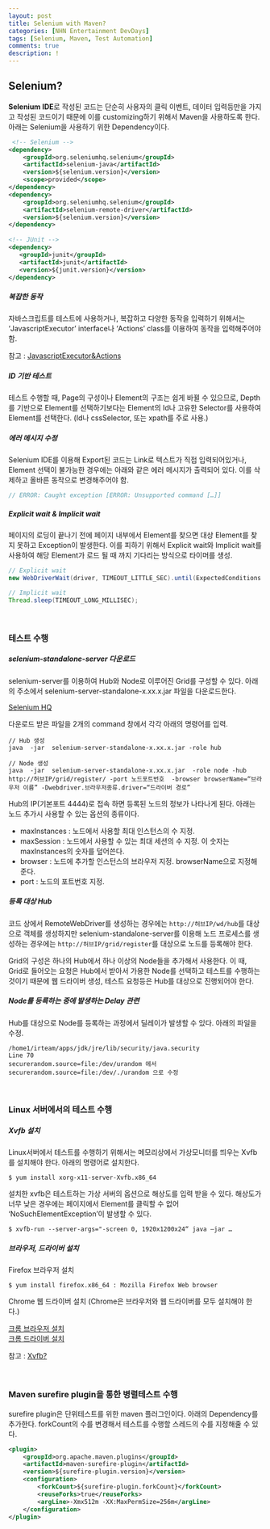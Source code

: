 ```yaml
---
layout: post
title: Selenium with Maven?
categories: [NHN Entertainment DevDays]
tags: [Selenium, Maven, Test Automation]
comments: true
description: !
---
```


## Selenium? ##

**Selenium IDE**로 작성된 코드는 단순히 사용자의 클릭 이벤트, 데이터 입력등만을 가지고 작성된 코드이기 때문에 이를 customizing하기 위해서 Maven을 사용하도록 한다. 아래는 Selenium을 사용하기 위한 Dependency이다.

```xml
 <!-- Selenium -->
<dependency>
    <groupId>org.seleniumhq.selenium</groupId>
    <artifactId>selenium-java</artifactId>
    <version>${selenium.version}</version>
    <scope>provided</scope>
</dependency>
<dependency>
    <groupId>org.seleniumhq.selenium</groupId>
    <artifactId>selenium-remote-driver</artifactId>
    <version>${selenium.version}</version>
</dependency>
    
<!-- JUnit -->
<dependency>
   <groupId>junit</groupId>
   <artifactId>junit</artifactId>
   <version>${junit.version}</version>
</dependency>
```

##### 복잡한 동작 #####

자바스크립트를 테스트에 사용하거나, 복잡하고 다양한 동작을 입력하기 위해서는 ‘JavascriptExecutor’ interface나 ‘Actions’ class를 이용하여 동작을 입력해주어야 함.

참고 : [JavascriptExecutor&Actions](http://plus4070.github.io/nhn%20entertainment%20devdays/Selenium-Ext.html)

##### ID 기반 테스트 #####

테스트 수행할 때, Page의 구성이나 Element의 구조는 쉽게 바뀔 수 있으므로, Depth를 기반으로 Element를 선택하기보다는 Element의 Id나 고유한 Selector를 사용하여 Element를 선택한다. (Id나 cssSelector, 또는 xpath를 주로 사용.)

##### 에러 메시지 수정 #####

Selenium IDE를 이용해 Export된 코드는 Link로 텍스트가 직접 입력되어있거나, Element 선택이 불가능한 경우에는 아래와 같은 에러 메시지가 출력되어 있다. 이를 삭제하고 올바른 동작으로 변경해주어야 함.

```java
// ERROR: Caught exception [ERROR: Unsupported command […]]
```

##### Explicit wait & Implicit wait #####

페이지의 로딩이 끝나기 전에 페이지 내부에서 Element를 찾으면 대상 Element를 찾지 못하고 Exception이 발생한다.
이를 피하기 위해서 Explicit wait와 Implicit wait를 사용하여 해당 Element가 로드 될 때 까지 기다리는 방식으로 타이머를 생성.

```java
// Explicit wait
new WebDriverWait(driver, TIMEOUT_LITTLE_SEC).until(ExpectedConditions.elementToBeClickable(SELECTOR));

// Implicit wait
Thread.sleep(TIMEOUT_LONG_MILLISEC);
```

<br>

### 테스트 수행 ###

##### selenium-standalone-server 다운로드 #####

selenium-server를 이용하여 Hub와 Node로 이루어진 Grid를 구성할 수 있다. 아래의 주소에서 selenium-server-standalone-x.xx.x.jar 파일을 다운로드한다.

[Selenium HQ](http://www.seleniumhq.org/download/)

다운로드 받은 파일을 2개의 command 창에서 각각 아래의 명령어를 입력.

```
// Hub 생성
java  -jar  selenium-server-standalone-x.xx.x.jar -role hub

// Node 생성
java  -jar  selenium-server-standalone-x.xx.x.jar  -role node -hub http://허브IP/grid/register/ -port 노드포트번호  -browser browserName=“브라우저 이름” -Dwebdriver.브라우저종류.driver=“드라이버 경로”
```

Hub의 IP(기본포트 4444)로 접속 하면 등록된 노드의 정보가 나타나게 된다. 아래는 노드 추가시 사용할 수 있는 옵션의 종류이다.

- maxInstances : 노드에서 사용할 최대 인스턴스의 수 지정.
- maxSession : 노드에서 사용할 수 있는 최대 세션의 수 지정. 이 숫자는 maxInstances의 숫자를 덮어쓴다.
- browser : 노드에 추가할 인스턴스의 브라우저 지정. browserName으로 지정해준다.
- port : 노드의 포트번호 지정.


##### 등록 대상 Hub #####

코드 상에서 RemoteWebDriver를 생성하는 경우에는 `http://허브IP/wd/hub`를 대상으로 객체를 생성하지만 selenium-standalone-server를 이용해 노드 프로세스를 생성하는 경우에는 `http://허브IP/grid/register`를 대상으로 노드를 등록해야 한다.

Grid의 구성은 하나의 Hub에서 하나 이상의 Node들을 추가해서 사용한다. 이 때, Grid로 들어오는 요청은 Hub에서 받아서 가용한 Node를 선택하고 테스트를 수행하는 것이기 때문에 웹 드라이버 생성, 테스트 요청등은 Hub를 대상으로 진행되어야 한다.

##### Node를 등륵하는 중에 발생하는 Delay 관련 #####

Hub를 대상으로 Node를 등록하는 과정에서 딜레이가 발생할 수 있다. 아래의 파일을 수정.

```
/home1/irteam/apps/jdk/jre/lib/security/java.security
Line 70
securerandom.source=file:/dev/urandom 에서
securerandom.source=file:/dev/./urandom 으로 수정
```

<br>

### Linux 서버에서의 테스트 수행 ###

##### Xvfb 설치 #####

Linux서버에서 테스트를 수행하기 위해서는 메모리상에서 가상모니터를 띄우는 Xvfb를 설치해야 한다. 아래의 명령어로 설치한다.

```
$ yum install xorg-x11-server-Xvfb.x86_64
```

설치한 xvfb은 테스트하는 가상 서버의 옵션으로 해상도를 입력 받을 수 있다. 해상도가 너무 낮은 경우에는 페이지에서 Element를 클릭할 수 없어 ‘NoSuchElementException’이 발생할 수 있다.

```
$ xvfb-run --server-args="-screen 0, 1920x1200x24“ java –jar …
```

##### 브라우저, 드라이버 설치 #####

Firefox 브라우저 설치

```
$ yum install firefox.x86_64 : Mozilla Firefox Web browser
```

Chrome 웹 드라이버 설치 (Chrome은 브라우저와 웹 드라이버를 모두 설치해야 한다.)

[크롬 브라우저 설치](http://chrome.richardlloyd.org.uk/install_chrome.sh) <br>
[크롬 드라이버 설치](http://chromedriver.storage.googleapis.com/index.html)


참고 : [Xvfb?](http://plus4070.github.io/nhn%20entertainment%20devdays/Xvfb.html)

<br>

### Maven surefire plugin을 통한 병렬테스트 수행 ###

surefire plugin은 단위테스트를 위한 maven 플러그인이다. 아래의 Dependency를 추가한다. forkCount의 수를 변경해서 테스트를 수행할 스레드의 수를 지정해줄 수 있다.

```xml
<plugin>
    <groupId>org.apache.maven.plugins</groupId>
    <artifactId>maven-surefire-plugin</artifactId>
    <version>${surefire-plugin.version}</version>
    <configuration>
        <forkCount>${surefire-plugin.forkCount}</forkCount>
        <reuseForks>true</reuseForks>
        <argLine>-Xmx512m -XX:MaxPermSize=256m</argLine>
    </configuration>
</plugin>
```